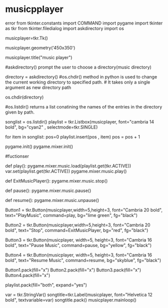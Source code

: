 # musicpplayer
error 
from tkinter.constants import COMMAND
import pygame
import tkinter as tkr
from tkinter.filedialog import askdirectory
import os

musicplayer=tkr.Tk()


musicplayer.geometry('450x350')


musicplayer.title("music player")

#askdirectory() prompt the user to choose a directory(music directory)

directory = askdirectory()
#os.chdir() method in python is used to change the current working directory to specified path. # It takes only a single argument as new directory path

os.chdir(directory)

#os.listdir() returns a list conatining the names of the entries in the directory given by path.

songlist = os.listdir()
playlist = tkr.Listbox(musicplayer, font="cambria 14 bold", bg="cyan2" , selectmode=tkr.SINGLE)

for item in songlist:
    pos=0
    playlist.insert(pos , item)
    pos = pos + 1 

pygame.init()
pygame.mixer.init()


#fuctionser

def play():
 pygame.mixer.music.load(playlist.get(tkr.ACTIVE)) 
 var.set(playlist.get(tkr.ACTIVE)) 
 pygame.mixer.music.play()

def ExitMusicPlayer():
    pygame.mixer.music.stop()

def pause():
    pygame.mixer.music.pause()

def resume():
    pygame.mixer.music.unpause()

Button1 = tkr.Button(musicplayer,width=5,height=3, font="Cambria 20 bold", text="PlayMusic", command=play, bg="lime green", fg="black")

Button2 = tkr.Button(musicplayer,width=5,height=3, font="Cambria 20 bold", text="Stop", command=ExitMusicPlayer, bg="red", fg="black")

Button3 = tkr.Button(musicplayer, width=5, height=3, font="Cambria 16 bold", text="Pause Music", command=pause, bg="yellow", fg="black") 

Button4 = tkr.Button(musicplayer, width=5, height=3, font="Cambria 16 bold", text="Resume Music", command=resume, bg="skyblue", fg="black")

Button1.pack(fill="x") 
Button2.pack(fill="x") 
Button3.pack(fill="x") 
Button4.pack(fill="x")

playlist.pack(fill="both", expand="yes")

var = tkr.StringVar()
songtitle=tkr.Label(musicplayer, font="Helvetica 12 bold", textvariable=var)
songtitle.pack()
musicplayer.mainloop()

